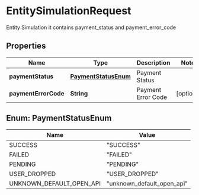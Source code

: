 

# EntitySimulationRequest

Entity Simulation it contains payment_status and payment_error_code

## Properties

| Name | Type | Description | Notes |
|------------ | ------------- | ------------- | -------------|
|**paymentStatus** | [**PaymentStatusEnum**](#PaymentStatusEnum) | Payment Status |  |
|**paymentErrorCode** | **String** | Payment Error Code |  [optional] |



## Enum: PaymentStatusEnum

| Name | Value |
|---- | -----|
| SUCCESS | &quot;SUCCESS&quot; |
| FAILED | &quot;FAILED&quot; |
| PENDING | &quot;PENDING&quot; |
| USER_DROPPED | &quot;USER_DROPPED&quot; |
| UNKNOWN_DEFAULT_OPEN_API | &quot;unknown_default_open_api&quot; |




